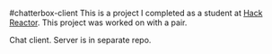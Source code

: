 #chatterbox-client
This is a project I completed as a student at [Hack Reactor](http://hackreactor.com). This project was worked on with a pair.

Chat client. Server is in separate repo.
